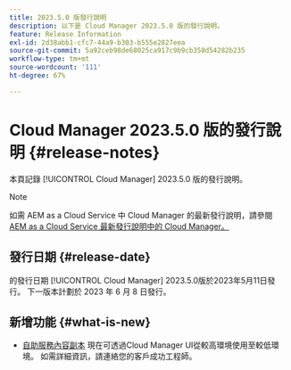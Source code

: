 ```yaml
---
title: 2023.5.0 版發行說明
description: 以下是 Cloud Manager 2023.5.0 版的發行說明。
feature: Release Information
exl-id: 2d38abb1-cfc7-44a9-b303-b555e2827eea
source-git-commit: 5a92ceb98de68025ca917c9b9cb358d54282b235
workflow-type: tm+mt
source-wordcount: '111'
ht-degree: 67%

---
```



# Cloud Manager 2023.5.0 版的發行說明 {#release-notes}

本頁記錄 [!UICONTROL Cloud Manager] 2023.5.0 版的發行說明。

>[!NOTE]
>
>如需 AEM as a Cloud Service 中 Cloud Manager 的最新發行說明，請參閱 [AEM as a Cloud Service 最新發行說明中的 Cloud Manager。](https://experienceleague.adobe.com/docs/experience-manager-cloud-service/content/implementing/using-cloud-manager/release-notes-cloud-manager/release-notes-cm-current.html)

## 發行日期 {#release-date}

的發行日期 [!UICONTROL Cloud Manager] 2023.5.0版於2023年5月11日發行。 下一版本計劃於 2023 年 6 月 8 日發行。

## 新增功能 {#what-is-new}

* [自助服務內容副本](/help/using/content-copy.md) 現在可透過Cloud Manager UI從較高環境使用至較低環境。 如需詳細資訊，請連絡您的客戶成功工程師。
